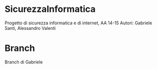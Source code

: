 # SicurezzaInformatica
Progetto di sicurezza informatica e di internet, AA 14-15
Autori: Gabriele Santi, Alessandro Valenti

# Branch

Branch di Gabriele
